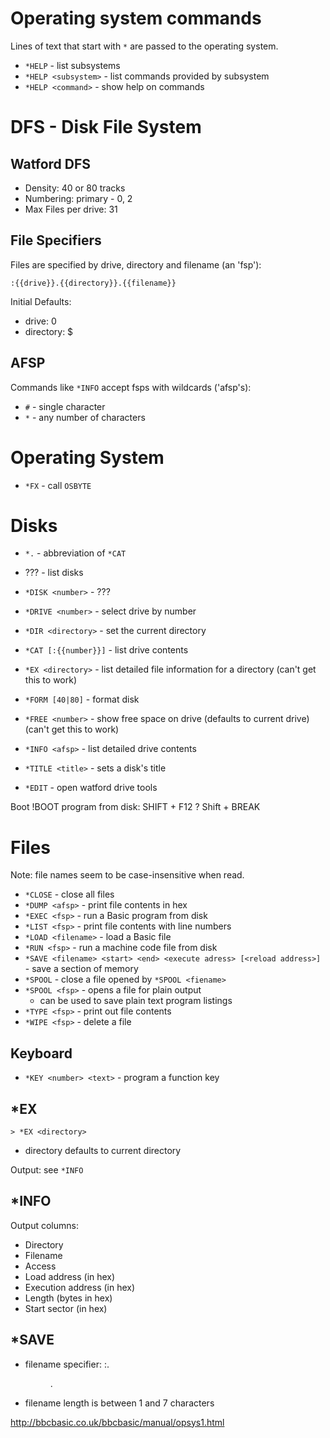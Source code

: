# Operating system commands

Lines of text that start with `*` are passed to the operating system.

* `*HELP` - list subsystems
* `*HELP <subsystem>` - list commands provided by subsystem
* `*HELP <command>` - show help on commands

# DFS - Disk File System

## Watford DFS

* Density: 40 or 80 tracks
* Numbering: primary - 0, 2
* Max Files per drive: 31

## File Specifiers

Files are specified by drive, directory and filename (an 'fsp'):

```
:{{drive}}.{{directory}}.{{filename}}
```

Initial Defaults:
* drive: 0
* directory: $

## AFSP

Commands like `*INFO` accept fsps with wildcards ('afsp's):

* `#` - single character
* `*` - any number of characters

# Operating System

* `*FX` - call `OSBYTE`

# Disks

* `*.` - abbreviation of `*CAT`
* ??? - list disks
* `*DISK <number>` - ???
* `*DRIVE <number>` - select drive by number
* `*DIR <directory>` - set the current directory
* `*CAT [:{{number}}]` - list drive contents
* `*EX <directory>` - list detailed file information for a directory
  (can't get this to work)
* `*FORM [40|80]` - format disk
* `*FREE <number>` - show free space on drive
  (defaults to current drive)
  (can't get this to work)
* `*INFO <afsp>` - list detailed drive contents
* `*TITLE <title>` - sets a disk's title

* `*EDIT` - open watford drive tools

Boot !BOOT program from disk: SHIFT + F12 ? Shift + BREAK

# Files

Note: file names seem to be case-insensitive when read.

* `*CLOSE` - close all files
* `*DUMP <afsp>` - print file contents in hex
* `*EXEC <fsp>` - run a Basic program from disk
* `*LIST <fsp>` - print file contents with line numbers
* `*LOAD <filename>` - load a Basic file
* `*RUN <fsp>` - run a machine code file from disk
* `*SAVE <filename> <start> <end> <execute adress> [<reload address>]` -
  save a section of memory
* `*SPOOL` - close a file opened by `*SPOOL <fiename>`
* `*SPOOL <fsp>` - opens a file for plain output
  * can be used to save plain text program listings
* `*TYPE <fsp>` - print out file contents
* `*WIPE <fsp>` - delete a file

## Keyboard

* `*KEY <number> <text>` - program a function key

## *EX

```
> *EX <directory>
```

* directory defaults to current directory

Output: see `*INFO`

## *INFO

Output columns:

* Directory
* Filename
* Access
* Load address (in hex)
* Execution address (in hex)
* Length (bytes in hex)
* Start sector (in hex)

## *SAVE

* filename specifier: :<drive>.<dir>.<filename>
* filename length is between 1 and 7 characters

http://bbcbasic.co.uk/bbcbasic/manual/opsys1.html
